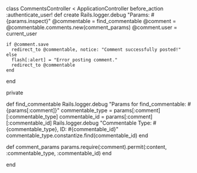class CommentsController < ApplicationController
  before_action :authenticate_user!
  def create
    Rails.logger.debug "Params: #{params.inspect}"
    @commentable = find_commentable
    @comment = @commentable.comments.new(comment_params)
    @comment.user = current_user

    if @comment.save
      redirect_to @commentable, notice: "Comment successfully posted!"
    else
      flash[:alert] = "Error posting comment."
      redirect_to @commentable
    end
  end

  private

  def find_commentable
    Rails.logger.debug "Params for find_commentable: #{params[:comment]}"
    commentable_type = params[:comment][:commentable_type]
    commentable_id = params[:comment][:commentable_id]
    Rails.logger.debug "Commentable Type: #{commentable_type}, ID: #{commentable_id}"
    commentable_type.constantize.find(commentable_id)
  end

  def comment_params
    params.require(:comment).permit(:content, :commentable_type, :commentable_id)
  end
  
end
